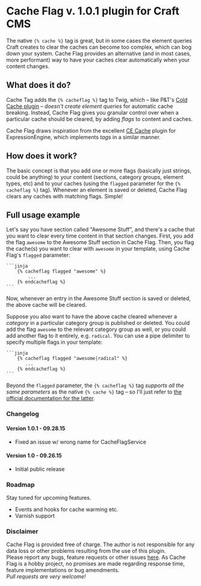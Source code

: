 # Cache Flag v. 1.0.1 plugin for Craft CMS

The native ```{% cache %}``` tag is great, but in some cases the element queries Craft creates to clear the caches can become too complex, which can bog down your system. Cache Flag provides an alternative (and in most cases, more performant) way to have your caches clear automatically when your content changes.  

## What does it do?

Cache Tag adds the ```{% cacheflag %}``` tag to Twig, which – like P&T's [Cold Cache plugin](https://github.com/pixelandtonic/ColdCache) – _doesn't create element queries_ for automatic cache breaking. Instead, Cache Flag gives you granular control over when a particular cache should be cleared, by adding _flags_ to content and caches.  

Cache Flag draws inspiration from the excellent [CE Cache](http://www.causingeffect.com/software/expressionengine/ce-cache) plugin for ExpressionEngine, which implements _tags_ in a similar manner.  

## How does it work?

The basic concept is that you add one or more flags (basically just strings, could be anything) to your content (sections, category groups, element types, etc) and to your caches (using the ```flagged``` parameter for the ```{% cacheflag %}``` tag). Whenever an element is saved or deleted, Cache Flag clears any caches with matching flags. Simple!  

## Full usage example

Let's say you have section called "Awesome Stuff", and there's a cache that you want to clear every time content in that section changes. First, you add the flag ```awesome``` to the Awesome Stuff section in Cache Flag. Then, you flag the cache(s) you want to clear with ```awesome``` in your template, using Cache Flag's ```flagged``` parameter:  


    ```jinja
        {% cacheflag flagged "awesome" %}  
            ...  
        {% endcacheflag %}
    ```

Now, whenever an entry in the Awesome Stuff section is saved or deleted, the above cache will be cleared.  

Suppose you also want to have the above cache cleared whenever a _category_ in a particular category group is published or deleted. You could add the flag ```awesome``` to the relevant category group as well, or you could add another flag to it entirely, e.g. ```radical```. You can use a pipe delimiter to specify multiple flags in your template:  


    ```jinja
        {% cacheflag flagged "awesome|radical" %}
           ...
        {% endcacheflag %}
    ```
  

Beyond the ```flagged``` parameter, the ```{% cacheflag %}``` tag _supports all the same parameters_ as the native ```{% cache %}``` tag – so I'll just refer to [the official documentation for the latter](http://buildwithcraft.com/docs/templating/cache).  


### Changelog

#### Version 1.0.1 - 09.28.15

* Fixed an issue w/ wrong name for CacheFlagService

#### Version 1.0 - 09.26.15

* Initial public release


### Roadmap

Stay tuned for upcoming features.  

* Events and hooks for cache warming etc.
* Varnish support  


### Disclaimer

Cache Flag is provided free of charge. The author is not responsible for any data loss or other problems resulting from the use of this plugin.  
Please report any bugs, feature requests or other issues [here](https://github.com/mmikkel/CacheFlag-Craft/issues). As Cache Flag is a hobby project, no promises are made regarding response time, feature implementations or bug amendments.  
*Pull requests are very welcome!*  

### 